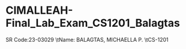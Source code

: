 # CIMALLEAH-Final_Lab_Exam_CS1201_Balagtas

SR Code:23-03029
\tName: BALAGTAS, MICHAELLA P.
\tCS-1201
